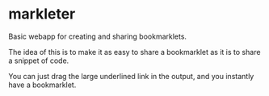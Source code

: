 markleter
=========

Basic webapp for creating and sharing bookmarklets.

The idea of this is to make it as easy to share a bookmarklet as it is to share a snippet of code.

You can just drag the large underlined link in the output, and you instantly have a bookmarklet.

